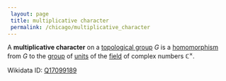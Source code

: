 ```yaml
---
 layout: page
 title: multiplicative character
 permalink: /chicago/multiplicative_character
---
```

A **multiplicative character** on a [topological group](https://defsmath.github.io/DefsMath/topological_group) $G$ is a [homomorphism](https://defsmath.github.io/DefsMath/group_homomorphism) from $G$ to the [group](https://defsmath.github.io/DefsMath/group) of [units](https://defsmath.github.io/DefsMath/unit_of_a_ring) of the [field](https://defsmath.github.io/DefsMath/field) of complex numbers $\mathbb C^\times$. 

Wikidata ID: [Q17099189](https://www.wikidata.org/wiki/Q17099189)